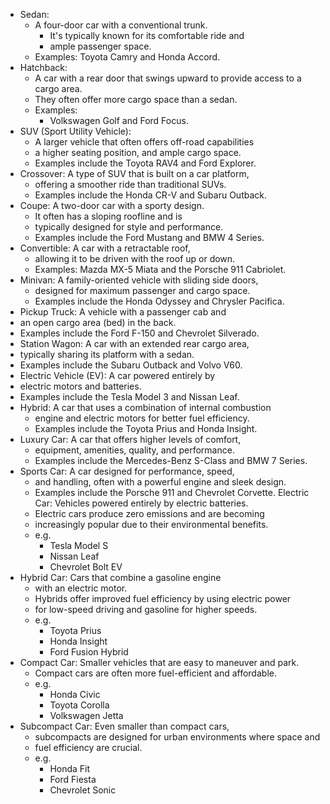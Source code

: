 - Sedan: 
  - A four-door car with a conventional trunk. 
    - It's typically known for its comfortable ride and 
    - ample passenger space. 
  - Examples: Toyota Camry and Honda Accord.
- Hatchback: 
  - A car with a rear door that swings upward to provide access to a cargo area. 
  - They often offer more cargo space than a sedan. 
  - Examples:
    - Volkswagen Golf and Ford Focus. 
- SUV (Sport Utility Vehicle): 
  - A larger vehicle that often offers off-road capabilities 
  - a higher seating position, and ample cargo space. 
  - Examples include the Toyota RAV4 and Ford Explorer. 
- Crossover: A type of SUV that is built on a car platform, 
  - offering a smoother ride than traditional SUVs. 
  - Examples include the Honda CR-V and Subaru Outback. 
- Coupe: A two-door car with a sporty design. 
  - It often has a sloping roofline and is
  - typically designed for style and performance. 
  - Examples include the Ford Mustang and BMW 4 Series. 
- Convertible: A car with a retractable roof,
  - allowing it to be driven with the roof up or down.
  - Examples: Mazda MX-5 Miata and the Porsche 911 Cabriolet. 
- Minivan: A family-oriented vehicle with sliding side doors, 
  - designed for maximum passenger and cargo space. 
  - Examples include the Honda Odyssey and Chrysler Pacifica. 
- Pickup Truck: A vehicle with a passenger cab and 
- an open cargo area (bed) in the back. 
- Examples include the Ford F-150 and Chevrolet Silverado. 
- Station Wagon: A car with an extended rear cargo area, 
- typically sharing its platform with a sedan. 
- Examples include the Subaru Outback and Volvo V60. 
- Electric Vehicle (EV): A car powered entirely by 
- electric motors and batteries. 
- Examples include the Tesla Model 3 and Nissan Leaf.
- Hybrid: A car that uses a combination of internal combustion
  - engine and electric motors for better fuel efficiency.
  - Examples include the Toyota Prius and Honda Insight.
- Luxury Car: A car that offers higher levels of comfort,
  - equipment, amenities, quality, and performance. 
  - Examples include the Mercedes-Benz S-Class and BMW 7 Series. 
- Sports Car: A car designed for performance, speed, 
  - and handling, often with a powerful engine and sleek design. 
  - Examples include the Porsche 911 and Chevrolet Corvette.
    Electric Car: Vehicles powered entirely by electric batteries. 
  - Electric cars produce zero emissions and are becoming 
  - increasingly popular due to their environmental benefits. 
  - e.g.
    - Tesla Model S
    - Nissan Leaf
    - Chevrolet Bolt EV
- Hybrid Car: Cars that combine a gasoline engine 
  - with an electric motor. 
  - Hybrids offer improved fuel efficiency by using electric power 
  - for low-speed driving and gasoline for higher speeds. 
  - e.g. 
    - Toyota Prius
    - Honda Insight
    - Ford Fusion Hybrid
- Compact Car: Smaller vehicles that are easy to maneuver and park. 
  - Compact cars are often more fuel-efficient and affordable.
  - e.g.
    - Honda Civic
    - Toyota Corolla
    - Volkswagen Jetta
- Subcompact Car: Even smaller than compact cars, 
  - subcompacts are designed for urban environments where space and 
  - fuel efficiency are crucial.
  - e.g.
    - Honda Fit
    - Ford Fiesta
    - Chevrolet Sonic
